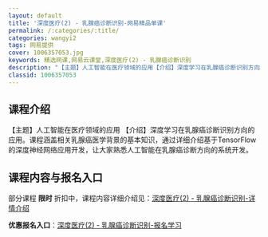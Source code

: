 ```yaml
---
layout: default
title: '深度医疗(2) - 乳腺癌诊断识别-网易精品单课'
permalink: /:categories/:title/
categories: wangyi2
tags: 网易提供
cover: 1006357053.jpg
keywords: 精选网课,网易云课堂,深度医疗(2) - 乳腺癌诊断识别
description: "【主题】人工智能在医疗领域的应用【介绍】深度学习在乳腺癌诊断识别方向的应用。课程涵盖相关乳腺癌医学背景的基本知识，通过详细介绍基于TensorFlow的深度神经网络应用开发，让大家熟悉人工智"
classid: 1006357053
---
```


## 课程介绍

【主题】人工智能在医疗领域的应用
【介绍】深度学习在乳腺癌诊断识别方向的应用。课程涵盖相关乳腺癌医学背景的基本知识，通过详细介绍基于TensorFlow的深度神经网络应用开发，让大家熟悉人工智能在乳腺癌诊断方向的系统开发。

## 课程内容与报名入口

部分课程 **限时** 折扣中，课程内容详细介绍见：[深度医疗(2) - 乳腺癌诊断识别-详情介绍](https://study.163.com/course/introduction/1006357053.htm?share=1&shareId=1025206652&utm_campaign=share&utm_medium=iphoneShare&utm_source=&utm_u=1025206652)

**优惠报名入口**：[深度医疗(2) - 乳腺癌诊断识别-报名学习](https://study.163.com/course/introduction/1006357053.htm?share=1&shareId=1025206652&utm_campaign=share&utm_medium=iphoneShare&utm_source=&utm_u=1025206652)

